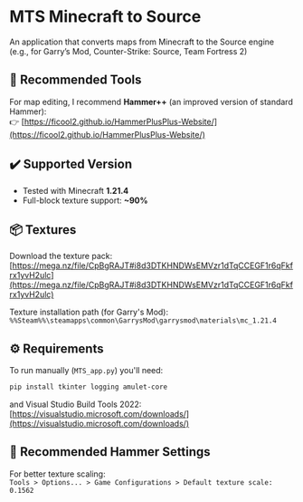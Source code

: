 # MTS Minecraft to Source
 An application that converts maps from Minecraft to the Source engine (e.g., for Garry’s Mod, Counter-Strike: Source, Team Fortress 2)


## 🔨 Recommended Tools
For map editing, I recommend **Hammer++** (an improved version of standard Hammer):  
👉 [https://ficool2.github.io/HammerPlusPlus-Website/](https://ficool2.github.io/HammerPlusPlus-Website/)

## ✔️ Supported Version
- Tested with Minecraft **1.21.4**
- Full-block texture support: **~90%**

## 📦 Textures
Download the texture pack: [https://mega.nz/file/CpBgRAJT#i8d3DTKHNDWsEMVzr1dTqCCEGF1r6qFkfrx1yvH2ulc](https://mega.nz/file/CpBgRAJT#i8d3DTKHNDWsEMVzr1dTqCCEGF1r6qFkfrx1yvH2ulc)  

Texture installation path (for Garry's Mod):  
`%%Steam%%\steamapps\common\GarrysMod\garrysmod\materials\mc_1.21.4`

## ⚙️ Requirements
To run manually (`MTS_app.py`) you'll need:
```bash
pip install tkinter logging amulet-core
```
and Visual Studio Build Tools 2022: [https://visualstudio.microsoft.com/downloads/](https://visualstudio.microsoft.com/downloads/)

## 🔧 Recommended Hammer Settings
For better texture scaling:  
`Tools > Options... > Game Configurations > Default texture scale: 0.1562`

